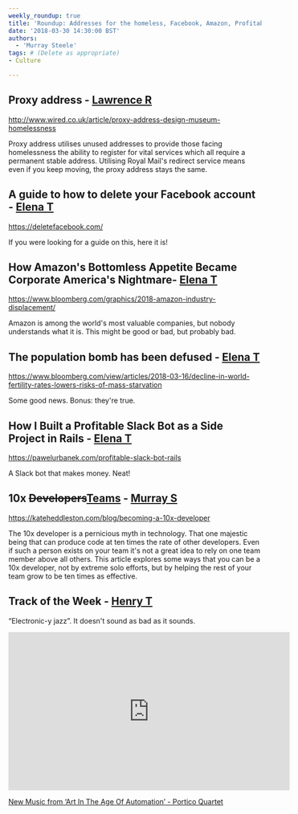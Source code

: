 ```yaml
---
weekly_roundup: true
title: 'Roundup: Addresses for the homeless, Facebook, Amazon, Profitable Slackbots, 10x Developers'
date: '2018-03-30 14:30:00 BST'
authors:
  - 'Murray Steele'
tags: # (Delete as appropriate)
- Culture

---
```


## Proxy address - [Lawrence R](/team#lawrence-richards)

http://www.wired.co.uk/article/proxy-address-design-museum-homelessness

Proxy address utilises unused addresses to provide those facing homelessness
the ability to register for vital services which all require a permanent stable
address. Utilising Royal Mail's redirect service means even if you keep moving,
the proxy address stays the same.

## A guide to how to delete your Facebook account - [Elena T](/team#elena-tanasoiu)

https://deletefacebook.com/

If you were looking for a guide on this, here it is!

## How Amazon's Bottomless Appetite Became Corporate America's Nightmare- [Elena T](/team#elena-tanasoiu)

https://www.bloomberg.com/graphics/2018-amazon-industry-displacement/

Amazon is among the world's most valuable companies, but nobody understands
what it is. This might be good or bad, but probably bad.

## The population bomb has been defused - [Elena T](/team#elena-tanasoiu)

https://www.bloomberg.com/view/articles/2018-03-16/decline-in-world-fertility-rates-lowers-risks-of-mass-starvation

Some good news. Bonus: they're true.

## How I Built a Profitable Slack Bot as a Side Project in Rails - [Elena T](/team#elena-tanasoiu)

https://pawelurbanek.com/profitable-slack-bot-rails

A Slack bot that makes money. Neat!

## 10x <del>Developers</del><ins>Teams</ins> - [Murray S](/team#murray-steele)

https://kateheddleston.com/blog/becoming-a-10x-developer

The 10x developer is a pernicious myth in technology.  That one majestic being
that can produce code at ten times the rate of other developers.  Even if such
a person exists on your team it's not a great idea to rely on one team member
above all others.  This article explores some ways that you can be a 10x
developer, not by extreme solo efforts, but by helping the rest of your team
grow to be ten times as effective.

## Track of the Week - [Henry T](/team#henry-turner)

“Electronic-y jazz”. It doesn't sound as bad as it sounds.

<iframe width="560" height="315" src="https://www.youtube.com/embed/leG2P7xwEr0" frameborder="0" allow="autoplay; encrypted-media" allowfullscreen></iframe>

[New Music from ‘Art In The Age Of Automation’ - Portico Quartet](https://youtu.be/leG2P7xwEr0)
